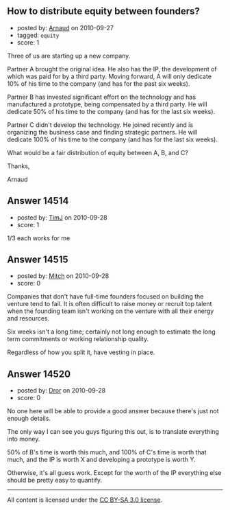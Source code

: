 ## How to distribute equity between founders?

- posted by: [Arnaud](https://stackexchange.com/users/-1/4493-arnaud) on 2010-09-27
- tagged: `equity`
- score: 1

Three of us are starting up a new company.

Partner A brought the original idea. He also has the IP, the development of which was paid for by a third party. Moving forward, A will only dedicate 10% of his time to the company (and has for the past six weeks).

Partner B has invested significant effort on the technology and has manufactured a prototype, being compensated by a third party. He will dedicate 50% of his time to the company (and has for the last six weeks).

Partner C didn't develop the technology. He joined recently and is organizing the business case and finding strategic partners. He will dedicate 100% of his time to the company (and has for the last six weeks).

What would be a fair distribution of equity between A, B, and C?

Thanks,

Arnaud


## Answer 14514

- posted by: [TimJ](https://stackexchange.com/users/-1/1172-timj) on 2010-09-28
- score: 1

1/3 each works for me


## Answer 14515

- posted by: [Mitch](https://stackexchange.com/users/-1/747-mitch) on 2010-09-28
- score: 0

Companies that don't have full-time founders focused on building the venture tend to fail.  It is often difficult to raise money or recruit top talent when the founding team isn't working on the venture with all their energy and resources.

Six weeks isn't a long time; certainly not long enough to estimate the long term commitments or working relationship quality.

Regardless of how you split it, have vesting in place.


## Answer 14520

- posted by: [Dror](https://stackexchange.com/users/-1/1057-dror) on 2010-09-28
- score: 0

No one here will be able to provide a good answer because there's just not enough details.

The only way I can see you guys figuring this out, is to translate everything into money.

50% of B's time is worth this much, and 100% of C's time is worth that much, and the IP is worth X and developing a prototype is worth Y.
 
Otherwise, it's all guess work. Except for the worth of the IP everything else should be pretty easy to quantify. 




---

All content is licensed under the [CC BY-SA 3.0 license](https://creativecommons.org/licenses/by-sa/3.0/).
